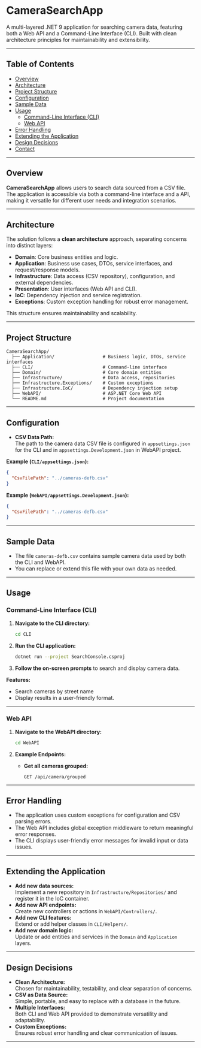 # CameraSearchApp

A multi-layered .NET 9 application for searching camera data, featuring both a Web API and a Command-Line Interface (CLI). Built with clean architecture principles for maintainability and extensibility.

---

## Table of Contents

- [Overview](#overview)
- [Architecture](#architecture)
- [Project Structure](#project-structure)
- [Configuration](#configuration)
- [Sample Data](#sample-data)
- [Usage](#usage)
  - [Command-Line Interface (CLI)](#command-line-interface-cli)
  - [Web API](#web-api)
- [Error Handling](#error-handling)
- [Extending the Application](#extending-the-application)
- [Design Decisions](#design-decisions)
- [Contact](#contact)

---

## Overview

**CameraSearchApp** allows users to search data sourced from a CSV file. The application is accessible via both a command-line interface and a API, making it versatile for different user needs and integration scenarios.

---

## Architecture

The solution follows a **clean architecture** approach, separating concerns into distinct layers:

- **Domain**: Core business entities and logic.
- **Application**: Business use cases, DTOs, service interfaces, and request/response models.
- **Infrastructure**: Data access (CSV repository), configuration, and external dependencies.
- **Presentation**: User interfaces (Web API and CLI).
- **IoC**: Dependency injection and service registration.
- **Exceptions**: Custom exception handling for robust error management.

This structure ensures maintainability and scalability.

---

## Project Structure

```
CameraSearchApp/
  ├── Application/                  # Business logic, DTOs, service interfaces
  ├── CLI/                          # Command-line interface
  ├── Domain/                       # Core domain entities
  ├── Infrastructure/               # Data access, repositories
  ├── Infrastructure.Exceptions/    # Custom exceptions
  ├── Infrastructure.IoC/           # Dependency injection setup
  ├── WebAPI/                       # ASP.NET Core Web API
  └── README.md                     # Project documentation
```

---

## Configuration

- **CSV Data Path:**  
  The path to the camera data CSV file is configured in `appsettings.json` for the CLI and in `appsettings.Development.json` in WebAPI project.

**Example (`CLI/appsettings.json`):**
```json
{
  "CsvFilePath": "../cameras-defb.csv"
}
```

**Example (`WebAPI/appsettings.Development.json`):**
```json
{
  "CsvFilePath": "../cameras-defb.csv"
}
```

---

## Sample Data

- The file `cameras-defb.csv` contains sample camera data used by both the CLI and WebAPI.
- You can replace or extend this file with your own data as needed.

---

## Usage

### Command-Line Interface (CLI)

1. **Navigate to the CLI directory:**
   ```sh
   cd CLI
   ```

2. **Run the CLI application:**
   ```sh
   dotnet run --project SearchConsole.csproj
   ```

3. **Follow the on-screen prompts** to search and display camera data.

**Features:**
- Search cameras by street name
- Display results in a user-friendly format.

---

### Web API

1. **Navigate to the WebAPI directory:**
   ```sh
   cd WebAPI
   ```

2. **Example Endpoints:**

   - **Get all cameras grouped:**
     ```
     GET /api/camera/grouped
     ```

---

## Error Handling

- The application uses custom exceptions for configuration and CSV parsing errors.
- The Web API includes global exception middleware to return meaningful error responses.
- The CLI displays user-friendly error messages for invalid input or data issues.

---

## Extending the Application

- **Add new data sources:**  
  Implement a new repository in `Infrastructure/Repositories/` and register it in the IoC container.
- **Add new API endpoints:**  
  Create new controllers or actions in `WebAPI/Controllers/`.
- **Add new CLI features:**  
  Extend or add helper classes in `CLI/Helpers/`.
- **Add new domain logic:**  
  Update or add entities and services in the `Domain` and `Application` layers.

---

## Design Decisions

- **Clean Architecture:**  
  Chosen for maintainability, testability, and clear separation of concerns.
- **CSV as Data Source:**  
  Simple, portable, and easy to replace with a database in the future.
- **Multiple Interfaces:**  
  Both CLI and Web API provided to demonstrate versatility and adaptability.
- **Custom Exceptions:**  
  Ensures robust error handling and clear communication of issues.

---
